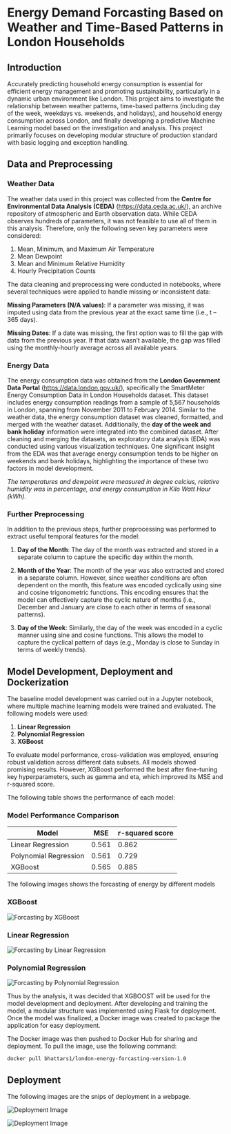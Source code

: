 # Energy Demand Forcasting Based on Weather and Time-Based Patterns in London Households

## Introduction
Accurately predicting household energy consumption is essential for efficient energy management and promoting sustainability, particularly in a dynamic urban environment like London. This project aims to investigate the relationship between weather patterns, time-based patterns (including day of the week, weekdays vs. weekends, and holidays), and household energy consumption across London, and finally developing a predictive Machine Learning model based on the investigation and analysis. This project primarily focuses on developing modular structure of production standard with basic logging and exception handling. 

## Data and Preprocessing
### Weather Data
The weather data used in this project was collected from the **Centre for Environmental Data Analysis (CEDA)** (https://data.ceda.ac.uk/), an archive repository of atmospheric and Earth observation data. While CEDA observes hundreds of parameters, it was not feasible to use all of them in this analysis. Therefore, only the following seven key parameters were considered:
1. Mean, Minimum, and Maximum Air Temperature
2. Mean Dewpoint
3. Mean and Minimum Relative Humidity
4. Hourly Precipitation Counts

The data cleaning and preprocessing were conducted in notebooks, where several techniques were applied to handle missing or inconsistent data:

**Missing Parameters (N/A values)**: If a parameter was missing, it was imputed using data from the previous year at the exact same time (i.e., t – 365 days).

**Missing Dates**: If a date was missing, the first option was to fill the gap with data from the previous year. If that data wasn’t available, the gap was filled using the monthly-hourly average across all available years.

### Energy Data
The energy consumption data was obtained from the **London Government Data Portal** (https://data.london.gov.uk/), specifically the SmartMeter Energy Consumption Data in London Households dataset. This dataset includes energy consumption readings from a sample of 5,567 households in London, spanning from November 2011 to February 2014. 
Similar to the weather data, the energy consumption dataset was cleaned, formatted, and merged with the weather dataset. Additionally, the **day of the week and bank holiday** information were integrated into the combined dataset.
After cleaning and merging the datasets, an exploratory data analysis (EDA) was conducted using various visualization techniques. One significant insight from the EDA was that average energy consumption tends to be higher on weekends and bank holidays, highlighting the importance of these two factors in model development.

*The temperatures and dewpoint were measured in degree celcius, relative humidity was in percentage, and energy consumption in Kilo Watt Hour (kWh).*

### Further Preprocessing
In addition to the previous steps, further preprocessing was performed to extract useful temporal features for the model:

1. **Day of the Month**: The day of the month was extracted and stored in a separate column to capture the specific day within the month.

2. **Month of the Year**: The month of the year was also extracted and stored in a separate column. However, since weather conditions are often dependent on the month, this feature was encoded cyclically using sine and cosine trigonometric functions. This encoding ensures that the model can effectively capture the cyclic nature of months (i.e., December and January are close to each other in terms of seasonal patterns).

3. **Day of the Week**: Similarly, the day of the week was encoded in a cyclic manner using sine and cosine functions. This allows the model to capture the cyclical pattern of days (e.g., Monday is close to Sunday in terms of weekly trends).

## Model Development, Deployment and Dockerization
The baseline model development was carried out in a Jupyter notebook, where multiple machine learning models were trained and evaluated. The following models were used:

1. **Linear Regression**
2. **Polynomial Regression**
3. **XGBoost**

To evaluate model performance, cross-validation was employed, ensuring robust validation across different data subsets. All models showed promising results. However, XGBoost performed the best after fine-tuning key hyperparameters, such as gamma and eta, which improved its MSE and r-squared score.

The following table shows the performance of each model:
### Model Performance Comparison

| Model                | MSE   | r-squared score |
|----------------------|------------|-----------------------|
| Linear Regression    | 0.561       | 0.862                  |
| Polynomial Regression | 0.561        | 0.729  |
| XGBoost              | 0.565      | 0.885            |

The following images shows the forcasting of energy by different models
### XGBoost
![Forcasting by XGBoost](images/xgboost_prediction.png)
### Linear Regression
![Forcasting by Linear Regression](images/linear_regression_prediction.png)
### Polynomial Regression
![Forcasting by Polynomial Regression](images/polynomial_regression_prediction.png)

Thus by the analysis, it was decided that XGBOOST will be used for the model development and deployment. After developing and training the model, a modular structure was implemented using Flask for deployment. Once the model was finalized, a Docker image was created to package the application for easy deployment.

The Docker image was then pushed to Docker Hub for sharing and deployment. To pull the image, use the following command:

``docker pull bhattars1/london-energy-forcasting-version-1.0``
## Deployment

The following images are the snips of deployment in a webpage.


![Deployment Image](images/deploy_page_1.png)


![Deployment Image](images/deploy_page_2.png)



